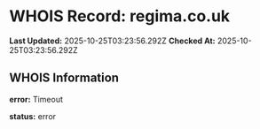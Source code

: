 # WHOIS Record: regima.co.uk

**Last Updated:** 2025-10-25T03:23:56.292Z
**Checked At:** 2025-10-25T03:23:56.292Z

## WHOIS Information

**error:** Timeout

**status:** error

